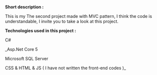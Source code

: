 **Short description :**

This is my The second project made with MVC pattern, I think the code is understandable, I invite you to take a look at this project.

**Technologies used in this project :**

C#

_Asp.Net Core 5

Microsoft SQL Server

CSS & HTML & JS ( I have not written the front-end codes )_
